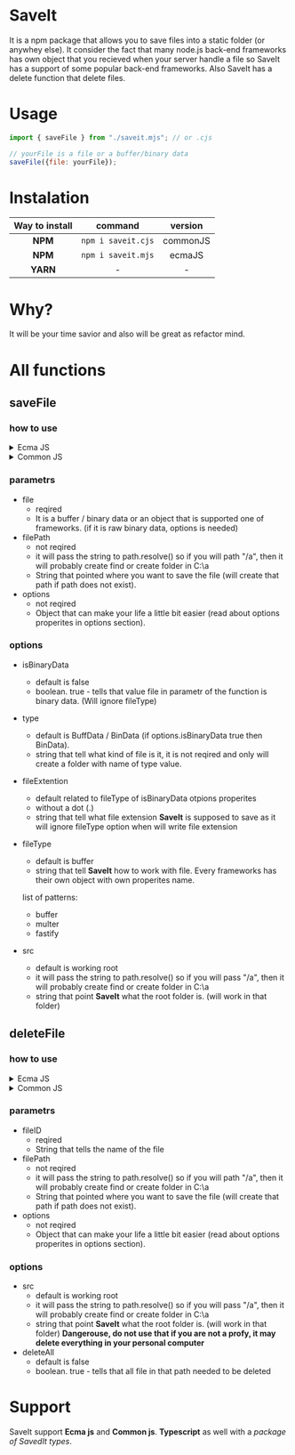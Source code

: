 # SaveIt
It is a npm package that allows you to save files into a static folder (or anywhey else). It consider the fact that many node.js back-end frameworks has own object that you recieved when your server handle a file 
so SaveIt has a support of some popular back-end frameworks. Also SaveIt has a delete function that delete files.
# Usage
```js
import { saveFile } from "./saveit.mjs"; // or .cjs

// yourFile is a file or a buffer/binary data
saveFile({file: yourFile});
```
# Instalation
| Way to install     |    command |  version|
| :-------------: |:-------------:| :-----:|
| **NPM**      | `npm i saveit.cjs` | commonJS|
| **NPM**      | `npm i saveit.mjs` | ecmaJS  |
| **YARN**      | -            |-|
# Why?
It will be your time savior and also will be great as refactor mind.
# All functions

## saveFile
### how to use
<details>
  <summary>Ecma JS</summary>
 
  <h4>Simple example</h4>
  
```js
  import { saveFile } from "./saveit.mjs";
  saveFile({file: yourFile, filePath: yourFile, options: yourOptions}); // will return true if success
```
  
  <h4>Senior example</h4>
  
```js
    import { saveFile } from "./saveit.mjs";
    
    const options = {
    isBinaryData: yourBoolean,
    type: yourType,
    fileExtention: yourFileExtension,
    fileType: yourFileType,
    src: yourSrc
    }
    saveFile({file: yourFile, filePath: yourFile, options: yourOptions}); // will return id (name of the file) if success
```
</details>

<details>
  <summary>Common JS</summary>
  
  <h4>Simple example</h4>
  
```js
  const {saveFile} = require("./saveit.cjs");
  saveFile({file: yourFile, filePath: yourFile, options: yourOptions}); // will return id (name of the file) if success
```
  
  <h4>Senior example</h4>
  
```js
    const {saveFile} = require("./saveit.cjs");
    
    const options = {
    isBinaryData: yourBoolean,
    type: yourType,
    fileExtention: yourFileExtension,
    fileType: yourFileType,
    src: yourSrc
    }
    saveFile({file: yourFile, filePath: yourFile, options: yourOptions}); // will return true if success
```
  
</details>

### parametrs
* file
  * reqired
  * It is a buffer / binary data or an object that is supported one of frameworks. (if it is raw binary data, options is needed) 
* filePath
  * not reqired
  * it will pass the string to path.resolve() so if you will path "/a", then it will probably create find or create folder in C:\a
  * String that pointed where you want to save the file (will create that path if path does not exist).
* options
  * not reqired 
  * Object that can make your life a little bit easier (read about options properites in options section). 
### options
* isBinaryData
  * default is false 
  * boolean. true - tells that value file in parametr of the function is binary data. (Will ignore fileType)
* type
  * default is BuffData / BinData (if options.isBinaryData true then BinData). 
  * string that tell what kind of file is it, it is not reqired and only will create a folder with name of type value.
* fileExtention
  * default related to fileType of isBinaryData otpions properites
  * without a dot (.)
  * string that tell what file extension **SaveIt** is supposed to save as it will ignore fileType option when will write file extension
* fileType
  * default is buffer
  * string that tell **SaveIt** how to work with file. Every frameworks has their own object with own properites name.
  
  list of patterns:
    * buffer
    * multer
    * fastify
* src
  * default is working root
  * it will pass the string to path.resolve() so if you will pass "/a", then it will probably create find or create folder in C:\a
  * string that point **SaveIt** what the root folder is. (will work in that folder)  
## deleteFile
### how to use
<details>
  <summary>Ecma JS</summary>
 
  <h4>Simple example</h4>
  
```js
  import { deleteFile } from "./saveit.mjs";
  deleteFile({fileID: nameOfFile, filePath: yourPath, options: yourOptions}); // will return true if success
```
  
  <h4>Senior example</h4>
  
```js
    import { deleteFile } from "./saveit.mjs";
    
    const options = {
    deleteAll: yourBoolean,
    src: yourRootPath,
    }
    saveFile({fileID: nameOfFile, filePath: yourPath, options: yourOptions}); // will return true if success
```
</details>

<details>
  <summary>Common JS</summary>
  
  <h4>Simple example</h4>
  
```js
  const {deleteFile} = require("./saveit.cjs");
  deleteFile({fileID: yourFile, filePath: yourFile, options: yourOptions}); // will return true if success
```
  
  <h4>Senior example</h4>
  
```js
  const {deleteFile} = require("./saveit.cjs");
    
  const options = {
    deleteAll: yourBoolean,
    src: yourRootPath,
  }
  deleteFile({fileID: yourFile, filePath: yourFile, options: yourOptions}); // will return true if success
```
  
</details>

### parametrs
* fileID
  * reqired
  * String that tells the name of the file
* filePath
  * not reqired
  * it will pass the string to path.resolve() so if you will path "/a", then it will probably create find or create folder in C:\a
  * String that pointed where you want to save the file (will create that path if path does not exist).
* options
  * not reqired 
  * Object that can make your life a little bit easier (read about options properites in options section).
### options
* src
  * default is working root
  * it will pass the string to path.resolve() so if you will pass "/a", then it will probably create find or create folder in C:\a
  * string that point **SaveIt** what the root folder is. (will work in that folder)
**Dangerouse, do not use that if you are not a profy, it may delete everything in your personal computer**
* deleteAll
  * default is false 
  * boolean. true - tells that all file in that path needed to be deleted  
# Support
SaveIt support **Ecma js** and **Common js**. **Typescript** as well with a *package of SavedIt types*.
